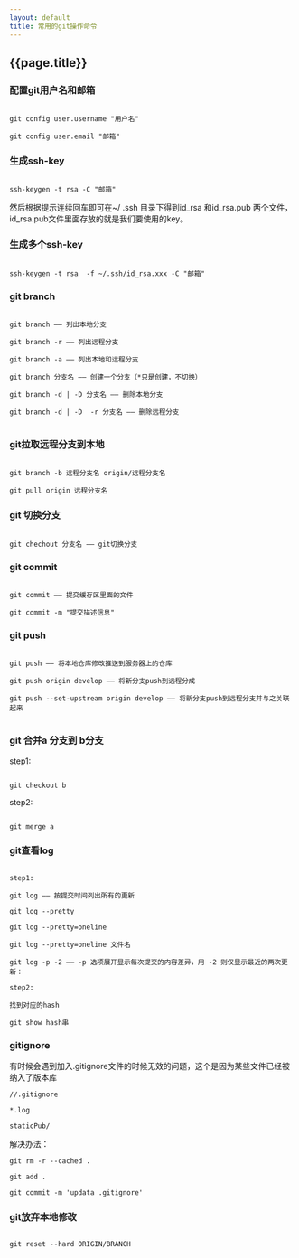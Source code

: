 ```yaml
---
layout: default
title: 常用的git操作命令
---
```


## {{page.title}}

### 配置git用户名和邮箱

```

git config user.username "用户名" 

git config user.email "邮箱"

```

### 生成ssh-key

```

ssh-keygen -t rsa -C "邮箱"

```

然后根据提示连续回车即可在~/ .ssh 目录下得到id_rsa 和id_rsa.pub 两个文件，id_rsa.pub文件里面存放的就是我们要使用的key。

### 生成多个ssh-key

```

ssh-keygen -t rsa  -f ~/.ssh/id_rsa.xxx -C "邮箱"

```

### git branch

```

git branch —— 列出本地分支

git branch -r —— 列出远程分支

git branch -a —— 列出本地和远程分支

git branch 分支名 —— 创建一个分支（*只是创建，不切换）

git branch -d | -D 分支名 —— 删除本地分支

git branch -d | -D  -r 分支名 —— 删除远程分支


```

### git拉取远程分支到本地

```

git branch -b 远程分支名 origin/远程分支名

git pull origin 远程分支名

```

### git 切换分支

```

git chechout 分支名 —— git切换分支

```

### git commit

```

git commit —— 提交缓存区里面的文件

git commit -m "提交描述信息"

```

### git push

```

git push —— 将本地仓库修改推送到服务器上的仓库

git push origin develop —— 将新分支push到远程分成

git push --set-upstream origin develop —— 将新分支push到远程分支并与之关联起来


```

### git 合并a 分支到 b分支

step1:

```

git checkout b

```

step2:

```

git merge a

```

### git查看log

```

step1:

git log —— 按提交时间列出所有的更新

git log --pretty

git log --pretty=oneline 

git log --pretty=oneline 文件名

git log -p -2 —— -p 选项展开显示每次提交的内容差异，用 -2 则仅显示最近的两次更新：

step2:

找到对应的hash

git show hash串

```

### gitignore

有时候会遇到加入.gitignore文件的时候无效的问题，这个是因为某些文件已经被纳入了版本库

```
//.gitignore

*.log

staticPub/

```

解决办法：

```
git rm -r --cached .

git add .

git commit -m 'updata .gitignore'

```

### git放弃本地修改

```

git reset --hard ORIGIN/BRANCH

```











